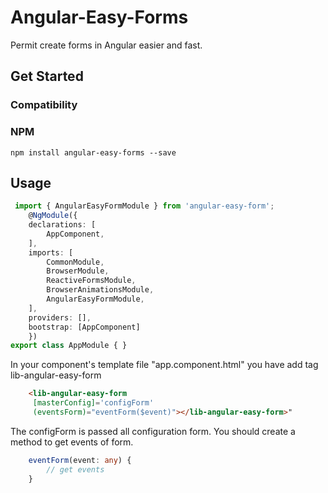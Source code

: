 # Angular-Easy-Forms

Permit create forms in Angular easier and fast.


## Get Started

### Compatibility

### NPM 

`npm install angular-easy-forms --save`


## Usage

```ts
 import { AngularEasyFormModule } from 'angular-easy-form'; 
    @NgModule({
    declarations: [
        AppComponent,
    ],
    imports: [
        CommonModule,
        BrowserModule,
        ReactiveFormsModule,
        BrowserAnimationsModule,
        AngularEasyFormModule,
    ],
    providers: [],
    bootstrap: [AppComponent]
    })
export class AppModule { } 

```

In your component's template  file "app.component.html" you have add tag lib-angular-easy-form

```html 
    <lib-angular-easy-form
     [masterConfig]='configForm' 
     (eventsForm)="eventForm($event)"></lib-angular-easy-form>"
```

The configForm is passed all configuration form. You should create a method to get events of form.


```ts
    eventForm(event: any) {
        // get events
    }
```


